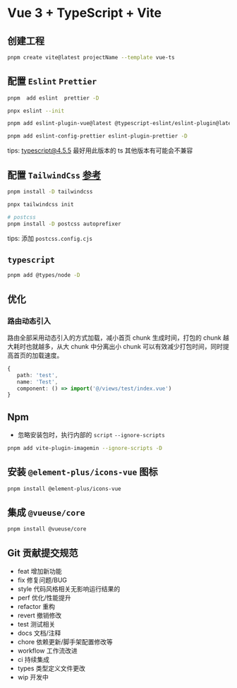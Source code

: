 # Vue 3 + TypeScript + Vite

## 创建工程

```sh
pnpm create vite@latest projectName --template vue-ts
```

## 配置 `Eslint` `Prettier`

```sh
pnpm  add eslint  prettier -D
```

```sh
pnpx eslint --init
```

```sh
pnpm add eslint-plugin-vue@latest @typescript-eslint/eslint-plugin@latest @typescript-eslint/parser@latest -D
```

```sh
pnpm add eslint-config-prettier eslint-plugin-prettier -D
```

tips: typescript@4.5.5 最好用此版本的 ts 其他版本有可能会不兼容

## 配置 `TailwindCss` [参考](https://www.tailwindcss.cn/docs/installation)

```sh
pnpm install -D tailwindcss
```

```sh
pnpx tailwindcss init
```

```sh
# postcss
pnpm install -D postcss autoprefixer
```

tips: 添加 `postcss.config.cjs`

## `typescript`

```sh
pnpm add @types/node -D
```

## 优化

### 路由动态引入

路由全部采用动态引入的方式加载，减小首页 chunk 生成时间，打包的 chunk 越大耗时也就越多，从大 chunk 中分离出小 chunk 可以有效减少打包时间，同时提高首页的加载速度。

```ts
{
   path: 'test',
   name: 'Test',
   component: () => import('@/views/test/index.vue')
}
```

## Npm

- 忽略安装包时，执行内部的 `script` `--ignore-scripts`

```bash
pnpm add vite-plugin-imagemin --ignore-scripts -D
```

## 安装 `@element-plus/icons-vue` 图标

```bash
pnpm install @element-plus/icons-vue
```

## 集成 `@vueuse/core`

```bash
pnpm install @vueuse/core
```

## Git 贡献提交规范

- feat 增加新功能
- fix 修复问题/BUG
- style 代码风格相关无影响运行结果的
- perf 优化/性能提升
- refactor 重构
- revert 撤销修改
- test 测试相关
- docs 文档/注释
- chore 依赖更新/脚手架配置修改等
- workflow 工作流改进
- ci 持续集成
- types 类型定义文件更改
- wip 开发中
